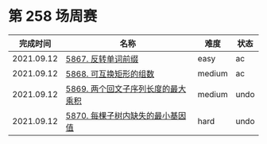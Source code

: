 # 第 258 场周赛

**完成时间**|**名称**|**难度**|**状态**
------------|--------|--------|--------
2021.09.12|[5867. 反转单词前缀](./5867.%20反转单词前缀)|easy|ac
2021.09.12|[5868. 可互换矩形的组数](./5868.%20可互换矩形的组数)|medium|ac
2021.09.12|[5869. 两个回文子序列长度的最大乘积](./5869.%20两个回文子序列长度的最大乘积)|medium|undo
2021.09.12|[5870. 每棵子树内缺失的最小基因值](./5870.%20每棵子树内缺失的最小基因值)|hard|undo
